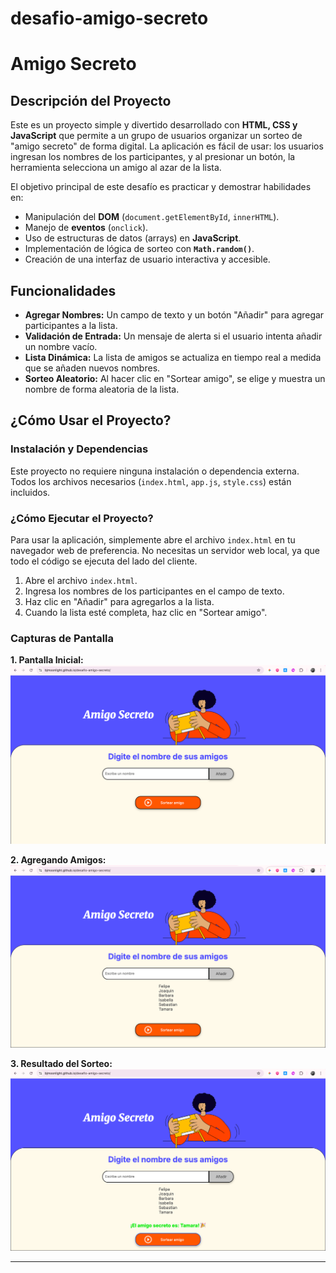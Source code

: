 # desafio-amigo-secreto 
# Amigo Secreto

## Descripción del Proyecto
Este es un proyecto simple y divertido desarrollado con **HTML, CSS y JavaScript** que permite a un grupo de usuarios organizar un sorteo de "amigo secreto" de forma digital. La aplicación es fácil de usar: los usuarios ingresan los nombres de los participantes, y al presionar un botón, la herramienta selecciona un amigo al azar de la lista.

El objetivo principal de este desafío es practicar y demostrar habilidades en:
-   Manipulación del **DOM** (`document.getElementById`, `innerHTML`).
-   Manejo de **eventos** (`onclick`).
-   Uso de estructuras de datos (arrays) en **JavaScript**.
-   Implementación de lógica de sorteo con **`Math.random()`**.
-   Creación de una interfaz de usuario interactiva y accesible.

## Funcionalidades
-   **Agregar Nombres:** Un campo de texto y un botón "Añadir" para agregar participantes a la lista.
-   **Validación de Entrada:** Un mensaje de alerta si el usuario intenta añadir un nombre vacío.
-   **Lista Dinámica:** La lista de amigos se actualiza en tiempo real a medida que se añaden nuevos nombres.
-   **Sorteo Aleatorio:** Al hacer clic en "Sortear amigo", se elige y muestra un nombre de forma aleatoria de la lista.

## ¿Cómo Usar el Proyecto?

### Instalación y Dependencias
Este proyecto no requiere ninguna instalación o dependencia externa. Todos los archivos necesarios (`index.html`, `app.js`, `style.css`) están incluidos.

### ¿Cómo Ejecutar el Proyecto?
Para usar la aplicación, simplemente abre el archivo `index.html` en tu navegador web de preferencia. No necesitas un servidor web local, ya que todo el código se ejecuta del lado del cliente.

1.  Abre el archivo `index.html`.
2.  Ingresa los nombres de los participantes en el campo de texto.
3.  Haz clic en "Añadir" para agregarlos a la lista.
4.  Cuando la lista esté completa, haz clic en "Sortear amigo".

### Capturas de Pantalla

**1. Pantalla Inicial:**
![Pantalla inicial de la aplicación, mostrando el campo para agregar nombres.](assets/pantalla-inicial.png)

**2. Agregando Amigos:**
![Captura de pantalla con varios nombres añadidos a la lista.](assets/nombres-sorteo.png)

**3. Resultado del Sorteo:**
![Imagen mostrando el resultado del sorteo con un nombre elegido al azar.](assets/resultado-sorteo.png)

---
